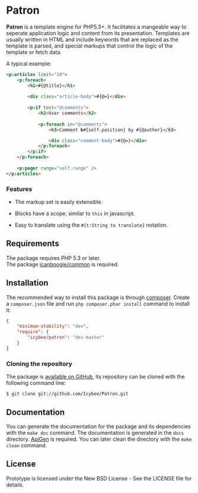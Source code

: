 # Patron

__Patron__ is a template engine for PHP5.3+. It facilitates a mangeable way to seperate application
logic and content from its presentation. Templates are usually written in HTML and include keywords
that are replaced as the template is parsed, and special markups that control the logic of the
template or fetch data.

A typical example:

```html
<p:articles limit="10">
	<p:foreach>
		<h1>#{@title}</h1>
		
		<div class="article-body">#{@=}</div>
		
		<p:if test="@comments">
			<h2>User comments</h2>
		
			<p:foreach in="@comments">
				<h3>Comment №#{self.position} by #{@author}</h3>

				<div class="comment-body">#{@=}</div>
			</p:foreach>
		</p:if>
	</p:foreach>
	
	<p:pager range="self.range" />
</p:articles>
```

### Features

* The markup set is easily extensible.

* Blocks have a scope, similar to `this` in javascript.

* Easy to translate using the `#{t:String to translate}` notation.




## Requirements

The package requires PHP 5.3 or later.  
The package [icanboogie/common](https://packagist.org/packages/icanboogie/common) is required.





## Installation

The recommended way to install this package is through [composer](http://getcomposer.org/).
Create a `composer.json` file and run `php composer.phar install` command to install it:

```json
{
    "minimum-stability": "dev",
    "require": {
		"icybee/patron": "dev-master"
    }
}
```





### Cloning the repository

The package is [available on GitHub](https://github.com/Icybee/Patron), its repository can
be cloned with the following command line:

	$ git clone git://github.com/Icybee/Patron.git
	




## Documentation

You can generate the documentation for the package
and its dependencies with the `make doc` command. The documentation is generated in the `docs`
directory. [ApiGen](http://apigen.org/) is required. You can later clean the directory with
the `make clean` command.





## License

Prototype is licensed under the New BSD License - See the LICENSE file for details.